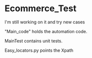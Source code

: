 # Ecommerce_Test


I'm still working on it and try new cases

"Main_code" holds the automation code.

MainTest contains unit tests.

Easy_locators.py points the Xpath
